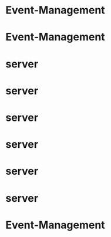 # Event-Management
# Event-Management
# server
# server
# server
# server
# server
# server
# Event-Management

